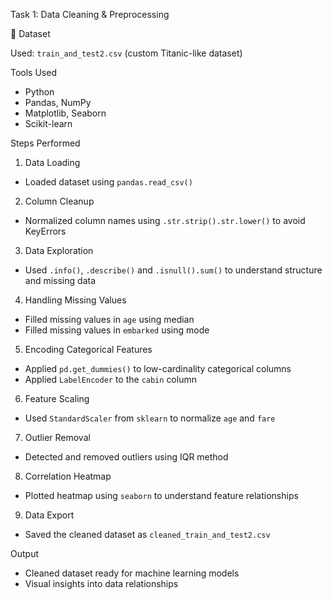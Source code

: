 Task 1: Data Cleaning & Preprocessing

📄 Dataset

Used: `train_and_test2.csv` (custom Titanic-like dataset)

Tools Used

* Python
* Pandas, NumPy
* Matplotlib, Seaborn
* Scikit-learn

Steps Performed
1. Data Loading

* Loaded dataset using `pandas.read_csv()`
2. Column Cleanup

* Normalized column names using `.str.strip().str.lower()` to avoid KeyErrors
3. Data Exploration

* Used `.info()`, `.describe()` and `.isnull().sum()` to understand structure and missing data
4. Handling Missing Values

* Filled missing values in `age` using median
* Filled missing values in `embarked` using mode

5. Encoding Categorical Features

* Applied `pd.get_dummies()` to low-cardinality categorical columns
* Applied `LabelEncoder` to the `cabin` column

6. Feature Scaling

* Used `StandardScaler` from `sklearn` to normalize `age` and `fare`

7. Outlier Removal

* Detected and removed outliers using IQR method

8. Correlation Heatmap

* Plotted heatmap using `seaborn` to understand feature relationships

9. Data Export

* Saved the cleaned dataset as `cleaned_train_and_test2.csv`

Output

* Cleaned dataset ready for machine learning models
* Visual insights into data relationships
